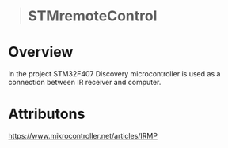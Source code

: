 ># STMremoteControl

# Overview
In the project STM32F407 Discovery microcontroller is used as a connection between IR receiver and computer.

# Attributons
https://www.mikrocontroller.net/articles/IRMP


